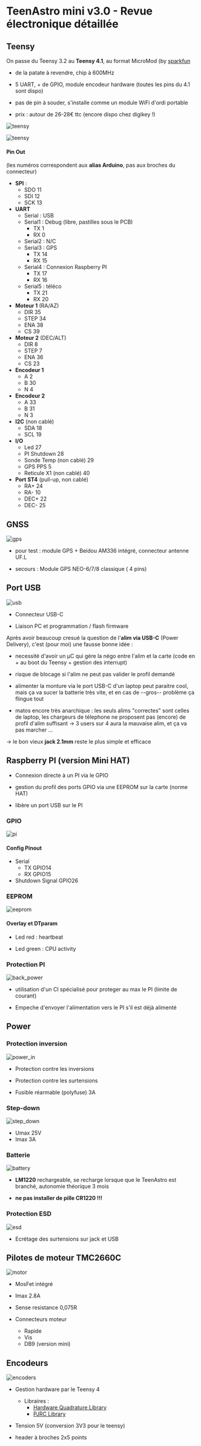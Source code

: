 # TeenAstro mini v3.0 - Revue électronique détaillée

## Teensy

On passe du Teensy 3.2 au **Teensy 4.1**, au format MicroMod (by [sparkfun](https://www.sparkfun.com/products/16402)

* de la patate à revendre, chip à 600MHz

* 5 UART, + de GPIO, module encodeur hardware (toutes les pins du 4.1 sont dispo)

* pas de pin à souder, s'installe comme un module WiFi d'ordi portable

* prix : autour de 26-28€ ttc (encore dispo chez digikey !)

 ![teensy](https://cdn.sparkfun.com/c/264-148/assets/learn_tutorials/1/2/6/6/MM_Teensy_PB_Thumb.jpg)


![teensy](https://github.com/lordzurp/TeenAstro_Redux/raw/master/Images/schematic_teensy.png)

#### Pin Out

(les numéros correspondent aux **alias Arduino**, pas aux broches du connecteur)

* **SPI** : 
	* SDO 11
	* SDI 12
	* SCK 13
* **UART**
	* Serial : USB 
	* Serial1 : Debug (libre, pastilles sous le PCB)
		* TX 1
		* RX 0
	* Serial2 : N/C
	* Serial3 : GPS
		* TX 14
		* RX 15
	* Serial4 : Connexion Raspberry PI
		* TX 17
		* RX 16
	* Serial5 : téléco
		* TX 21
		* RX 20
* **Moteur 1** (RA/AZ)
	* DIR 35
	* STEP 34
	* ENA 38
	* CS 39
* **Moteur 2** (DEC/ALT)
	* DIR 8
	* STEP 7
	* ENA 36
	* CS 23
* **Encodeur 1**
	* A 2
	* B 30
	* N 4
* **Encodeur 2**
	* A 33
	* B 31
	* N 3
* **I2C** (non cablé)
	* SDA 18
	* SCL 19
* **I/O**
	* Led 27
	* PI Shutdown 28
	* Sonde Temp (non cablé) 29
	* GPS PPS 5
	* Reticule X1 (non cablé) 40
* **Port ST4** (pull-up, non cablé)
	* RA+ 24
	* RA- 10
	* DEC+ 22
	* DEC- 25

## GNSS

![gps](https://github.com/lordzurp/TeenAstro_Redux/raw/master/Images/schematic_gps.png)

* pour test : module GPS + Beidou AM336 intégré, connecteur antenne UF.L

* secours : Module GPS NEO-6/7/8 classique ( 4 pins)

## Port USB

![usb](https://github.com/lordzurp/TeenAstro_Redux/raw/master/Images/schematic_usb.png)

* Connecteur USB-C

* Liaison PC et programmation / flash firmware

Après avoir beaucoup cresué la question de l'**alim via USB-C** (Power Delivery), c'est (pour moi) une fausse bonne idée :

* necessité d'avoir un µC qui gère la négo entre l'alim et la carte (code en + au boot du Teensy + gestion des interrupt)

* risque de blocage si l'alim ne peut pas valider le profil demandé

* alimenter la monture via le port USB-C d'un laptop peut paraitre cool, mais ça va sucer la batterie très vite, et en cas de --gros-- problème ça flingue tout

* matos encore très anarchique : les seuls alims "correctes" sont celles de laptop, les chargeurs de télephone ne proposent pas (encore) de profil d'alim suffisant -> 3 users sur 4 aura la mauvaise alim, et ça va pas marcher ...

-> le bon vieux **jack 2.1mm** reste le plus simple et efficace

## Raspberry PI (version Mini HAT)

* Connexion directe à un PI via le GPIO

* gestion du profil des ports GPIO via une EEPROM sur la carte (norme HAT)

* libère un port USB sur le PI


### GPIO

![pi](https://github.com/lordzurp/TeenAstro_Redux/raw/master/Images/schematic_pi.png)

#### Config Pinout

* Serial
	* TX GPIO14
	* RX GPIO15
* Shutdown Signal GPIO26

### EEPROM

![eeprom](https://github.com/lordzurp/TeenAstro_Redux/raw/master/Images/schematic_eeprom.png)

#### Overlay et DTparam

* Led red : heartbeat

* Led green : CPU activity

### Protection PI

![back_power](https://github.com/lordzurp/TeenAstro_Redux/raw/master/Images/schematic_back_power.png)

* utilisation d'un CI spécialisé pour proteger au max le PI (limite de courant)

* Empeche d'envoyer l'alimentation vers le PI s'il est déjà alimenté

## Power

### Protection inversion

![power_in](https://github.com/lordzurp/TeenAstro_Redux/raw/master/Images/schematic_power_in.png)

* Protection contre les inversions

* Protection contre les surtensions

* Fusible réarmable (polyfuse) 3A

### Step-down

![step_down](https://github.com/lordzurp/TeenAstro_Redux/raw/master/Images/schematic_step_down.png)

* Umax 25V
* Imax 3A

### Batterie

![battery](https://github.com/lordzurp/TeenAstro_Redux/raw/master/Images/schematic_battery.png)

* **LM1220** rechargeable, se recharge lorsque que le TeenAstro est branché, autonomie théorique 3 mois

* **ne pas installer de pille CR1220 !!!**

### Protection ESD

![esd](https://github.com/lordzurp/TeenAstro_Redux/raw/master/Images/schematic_esd.png)

* Ecrétage des surtensions sur jack et USB

## Pilotes de moteur **TMC2660C**

![motor](https://github.com/lordzurp/TeenAstro_Redux/raw/master/Images/schematic_motor.png)

* MosFet intégré

* Imax 2.8A

* Sense resistance 0,075R

* Connecteurs moteur
	* Rapide 
	* Vis 
	* DB9 (version mini)

## Encodeurs

![encoders](https://github.com/lordzurp/TeenAstro_Redux/raw/master/Images/schematic_encoders.png)

* Gestion hardware par le Teensy 4
	* Libraires :
		* [Hardware Quadrature Library](https://github.com/mjs513/Teensy-4.x-Quad-Encoder-Library)
		* [PJRC Library](https://www.pjrc.com/teensy/td_libs_Encoder.html)

* Tension 5V (conversion 3V3 pour le teensy)

* header à broches 2x5 points


